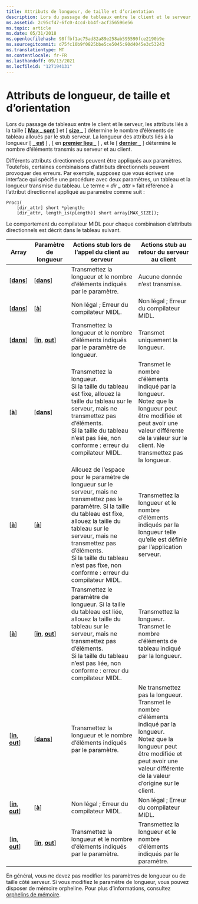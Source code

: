 ```yaml
---
title: Attributs de longueur, de taille et d’orientation
description: Lors du passage de tableaux entre le client et le serveur, les attributs liés à la taille \ Max \_ sont \ et \ size \_ est \ déterminer le nombre d’éléments de tableau que le stub serveur alloue.
ms.assetid: 2c95cf47-6fc0-4ccd-bb4f-acf356596e56
ms.topic: article
ms.date: 05/31/2018
ms.openlocfilehash: 98ffbf1ac75ad82a89e258ab595590fce2190b9e
ms.sourcegitcommit: d75fc10b9f0825bbe5ce5045c90d4045e3c53243
ms.translationtype: MT
ms.contentlocale: fr-FR
ms.lasthandoff: 09/13/2021
ms.locfileid: "127194131"
---
```

# <a name="length-size-and-directional-attributes"></a>Attributs de longueur, de taille et d’orientation

Lors du passage de tableaux entre le client et le serveur, les attributs liés à la taille \[ [**Max \_ sont**](/windows/desktop/Midl/max-is) \] et \[ [**size \_**](/windows/desktop/Midl/size-is) \] détermine le nombre d’éléments de tableau alloués par le stub serveur. La longueur des attributs liés à la longueur \[ [**\_ est**](/windows/desktop/Midl/length-is) \] , \[ en [**premier lieu \_**](/windows/desktop/Midl/first-is) \] , et le \[ [**dernier \_**](/windows/desktop/Midl/last-is) \] détermine le nombre d’éléments transmis au serveur et au client.

Différents attributs directionnels peuvent être appliqués aux paramètres. Toutefois, certaines combinaisons d’attributs directionnels peuvent provoquer des erreurs. Par exemple, supposez que vous écrivez une interface qui spécifie une procédure avec deux paramètres, un tableau et la longueur transmise du tableau. Le terme « *dir \_ attr* » fait référence à l’attribut directionnel appliqué au paramètre comme suit :

``` syntax
Proc1(
    [dir_attr] short *plength;
    [dir_attr, length_is(pLength)] short array[MAX_SIZE]);
```

Le comportement du compilateur MIDL pour chaque combinaison d’attributs directionnels est décrit dans le tableau suivant.



| Array                                          | Paramètre de longueur                               | Actions stub lors de l’appel du client au serveur                                                                                                                                                                                                                          | Actions stub au retour du serveur au client                                                                                                                                                                         |
|------------------------------------------------|------------------------------------------------|-------------------------------------------------------------------------------------------------------------------------------------------------------------------------------------------------------------------------------------------------------------------------|----------------------------------------------------------------------------------------------------------------------------------------------------------------------------------------------------------------------|
| \[[**dans**](/windows/desktop/Midl/in)\]                          | \[[**dans**](/windows/desktop/Midl/in)\]                          | Transmettez la longueur et le nombre d’éléments indiqués par le paramètre.                                                                                                                                                                                              | Aucune donnée n’est transmise.                                                                                                                                                                                                 |
| \[[**dans**](/windows/desktop/Midl/in)\]                          | \[[**à**](/windows/desktop/Midl/out-idl)\]                    | Non légal ; Erreur du compilateur MIDL.                                                                                                                                                                                                                                         | Non légal ; Erreur du compilateur MIDL.                                                                                                                                                                                      |
| \[[**dans**](/windows/desktop/Midl/in)\]                          | \[[**in**](/windows/desktop/Midl/in), [ **out**](/windows/desktop/Midl/out-idl)\] | Transmettez la longueur et le nombre d’éléments indiqués par le paramètre de longueur.                                                                                                                                                                                       | Transmet uniquement la longueur.                                                                                                                                                                                            |
| \[[**à**](/windows/desktop/Midl/out-idl)\]                    | \[[**dans**](/windows/desktop/Midl/in)\]                          | Transmettez la longueur.<br/> Si la taille du tableau est fixe, allouez la taille du tableau sur le serveur, mais ne transmettez pas d’éléments.<br/> Si la taille du tableau n’est pas liée, non conforme : erreur du compilateur MIDL.<br/>                                                              | Transmet le nombre d’éléments indiqué par la longueur.<br/> Notez que la longueur peut être modifiée et peut avoir une valeur différente de la valeur sur le client. Ne transmettez pas la longueur.<br/>          |
| \[[**à**](/windows/desktop/Midl/out-idl)\]                    | \[[**à**](/windows/desktop/Midl/out-idl)\]                    | Allouez de l’espace pour le paramètre de longueur sur le serveur, mais ne transmettez pas le paramètre. Si la taille du tableau est fixe, allouez la taille du tableau sur le serveur, mais ne transmettez pas d’éléments.<br/> Si la taille du tableau n’est pas fixe, non conforme : erreur du compilateur MIDL.<br/> | Transmettez la longueur et le nombre d’éléments indiqués par la longueur telle qu’elle est définie par l’application serveur.                                                                                                             |
| \[[**à**](/windows/desktop/Midl/out-idl)\]                    | \[[**in**](/windows/desktop/Midl/in), [ **out**](/windows/desktop/Midl/out-idl)\] | Transmettez le paramètre de longueur. Si la taille du tableau est liée, allouez la taille du tableau sur le serveur, mais ne transmettez pas d’éléments.<br/> Si la taille du tableau n’est pas liée, non conforme : erreur du compilateur MIDL.<br/>                                                           | Transmettez la longueur. Transmet le nombre d’éléments de tableau indiqué par la longueur.<br/>                                                                                                                       |
| \[[**in**](/windows/desktop/Midl/in), [ **out**](/windows/desktop/Midl/out-idl)\] | \[[**dans**](/windows/desktop/Midl/in)\]                          | Transmettez la longueur et le nombre d’éléments indiqués par le paramètre.                                                                                                                                                                                              | Ne transmettez pas la longueur. Transmet le nombre d’éléments indiqué par la longueur.<br/> Notez que la longueur peut être modifiée et peut avoir une valeur différente de la valeur d’origine sur le client.<br/> |
| \[[**in**](/windows/desktop/Midl/in), [ **out**](/windows/desktop/Midl/out-idl)\] | \[[**à**](/windows/desktop/Midl/out-idl)\]                    | Non légal ; Erreur du compilateur MIDL.                                                                                                                                                                                                                                         | Non légal ; Erreur du compilateur MIDL.                                                                                                                                                                                      |
| \[[**in**](/windows/desktop/Midl/in), [ **out**](/windows/desktop/Midl/out-idl)\] | \[[**in**](/windows/desktop/Midl/in), [ **out**](/windows/desktop/Midl/out-idl)\] | Transmettez la longueur et le nombre d’éléments indiqués par le paramètre.                                                                                                                                                                                              | Transmettez la longueur et le nombre d’éléments indiqués par le paramètre.                                                                                                                                           |



 

En général, vous ne devez pas modifier les paramètres de longueur ou de taille côté serveur. Si vous modifiez le paramètre de longueur, vous pouvez disposer de mémoire orpheline. Pour plus d’informations, consultez [orphelins de mémoire](memory-orphaning.md).

 


